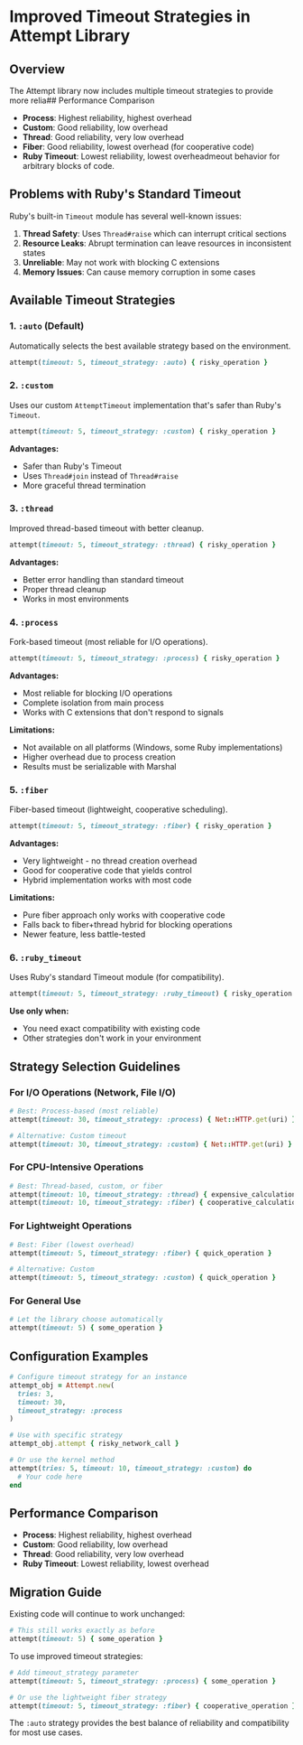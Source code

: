 # Improved Timeout Strategies in Attempt Library

## Overview

The Attempt library now includes multiple timeout strategies to provide more relia## Performance Comparison

- **Process**: Highest reliability, highest overhead
- **Custom**: Good reliability, low overhead
- **Thread**: Good reliability, very low overhead
- **Fiber**: Good reliability, lowest overhead (for cooperative code)
- **Ruby Timeout**: Lowest reliability, lowest overheadmeout behavior for arbitrary blocks of code.

## Problems with Ruby's Standard Timeout

Ruby's built-in `Timeout` module has several well-known issues:

1. **Thread Safety**: Uses `Thread#raise` which can interrupt critical sections
2. **Resource Leaks**: Abrupt termination can leave resources in inconsistent states
3. **Unreliable**: May not work with blocking C extensions
4. **Memory Issues**: Can cause memory corruption in some cases

## Available Timeout Strategies

### 1. `:auto` (Default)
Automatically selects the best available strategy based on the environment.

```ruby
attempt(timeout: 5, timeout_strategy: :auto) { risky_operation }
```

### 2. `:custom`
Uses our custom `AttemptTimeout` implementation that's safer than Ruby's `Timeout`.

```ruby
attempt(timeout: 5, timeout_strategy: :custom) { risky_operation }
```

**Advantages:**
- Safer than Ruby's Timeout
- Uses `Thread#join` instead of `Thread#raise`
- More graceful thread termination

### 3. `:thread`
Improved thread-based timeout with better cleanup.

```ruby
attempt(timeout: 5, timeout_strategy: :thread) { risky_operation }
```

**Advantages:**
- Better error handling than standard timeout
- Proper thread cleanup
- Works in most environments

### 4. `:process`
Fork-based timeout (most reliable for I/O operations).

```ruby
attempt(timeout: 5, timeout_strategy: :process) { risky_operation }
```

**Advantages:**
- Most reliable for blocking I/O operations
- Complete isolation from main process
- Works with C extensions that don't respond to signals

**Limitations:**
- Not available on all platforms (Windows, some Ruby implementations)
- Higher overhead due to process creation
- Results must be serializable with Marshal

### 5. `:fiber`
Fiber-based timeout (lightweight, cooperative scheduling).

```ruby
attempt(timeout: 5, timeout_strategy: :fiber) { risky_operation }
```

**Advantages:**
- Very lightweight - no thread creation overhead
- Good for cooperative code that yields control
- Hybrid implementation works with most code

**Limitations:**
- Pure fiber approach only works with cooperative code
- Falls back to fiber+thread hybrid for blocking operations
- Newer feature, less battle-tested

### 6. `:ruby_timeout`
Uses Ruby's standard Timeout module (for compatibility).

```ruby
attempt(timeout: 5, timeout_strategy: :ruby_timeout) { risky_operation }
```

**Use only when:**
- You need exact compatibility with existing code
- Other strategies don't work in your environment

## Strategy Selection Guidelines

### For I/O Operations (Network, File I/O)
```ruby
# Best: Process-based (most reliable)
attempt(timeout: 30, timeout_strategy: :process) { Net::HTTP.get(uri) }

# Alternative: Custom timeout
attempt(timeout: 30, timeout_strategy: :custom) { Net::HTTP.get(uri) }
```

### For CPU-Intensive Operations
```ruby
# Best: Thread-based, custom, or fiber
attempt(timeout: 10, timeout_strategy: :thread) { expensive_calculation }
attempt(timeout: 10, timeout_strategy: :fiber) { cooperative_calculation }
```

### For Lightweight Operations
```ruby
# Best: Fiber (lowest overhead)
attempt(timeout: 5, timeout_strategy: :fiber) { quick_operation }

# Alternative: Custom
attempt(timeout: 5, timeout_strategy: :custom) { quick_operation }
```

### For General Use
```ruby
# Let the library choose automatically
attempt(timeout: 5) { some_operation }
```

## Configuration Examples

```ruby
# Configure timeout strategy for an instance
attempt_obj = Attempt.new(
  tries: 3,
  timeout: 30,
  timeout_strategy: :process
)

# Use with specific strategy
attempt_obj.attempt { risky_network_call }

# Or use the kernel method
attempt(tries: 5, timeout: 10, timeout_strategy: :custom) do
  # Your code here
end
```

## Performance Comparison

- **Process**: Highest reliability, highest overhead
- **Custom**: Good reliability, low overhead
- **Thread**: Good reliability, very low overhead
- **Ruby Timeout**: Lowest reliability, lowest overhead

## Migration Guide

Existing code will continue to work unchanged:

```ruby
# This still works exactly as before
attempt(timeout: 5) { some_operation }
```

To use improved timeout strategies:

```ruby
# Add timeout_strategy parameter
attempt(timeout: 5, timeout_strategy: :process) { some_operation }

# Or use the lightweight fiber strategy
attempt(timeout: 5, timeout_strategy: :fiber) { cooperative_operation }
```

The `:auto` strategy provides the best balance of reliability and compatibility for most use cases.

